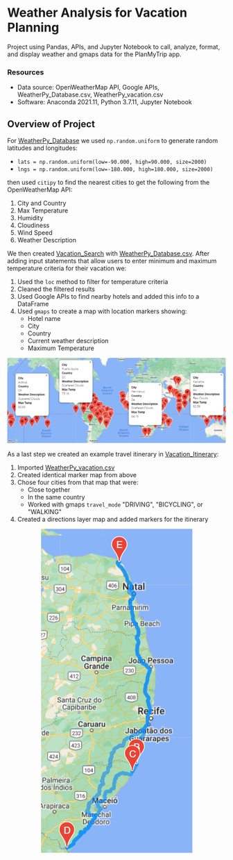 # Weather Analysis for Vacation Planning
Project using Pandas, APIs, and Jupyter Notebook to call, analyze, format, and display weather and gmaps data for the PlanMyTrip app.

### Resources
- Data source: OpenWeatherMap API, Google APIs, WeatherPy_Database.csv, WeatherPy_vacation.csv
- Software: Anaconda 2021.11, Python 3.7.11, Jupyter Notebook

## Overview of Project
For [WeatherPy_Database](Weather%20Database/WeatherPy_Database.ipynb) we used `np.random.uniform` to generate random latitudes and longitudes:
- `lats = np.random.uniform(low=-90.000, high=90.000, size=2000)`
- `lngs = np.random.uniform(low=-180.000, high=180.000, size=2000)`

then used `citipy` to find the nearest cities to get the following from the OpenWeatherMap API:
1. City and Country
2. Max Temperature
3. Humidity
4. Cloudiness
5. Wind Speed
6. Weather Description

We then created [Vacation_Search](Vacation%20Search/Vacation_Search.ipynb) with [WeatherPy_Database.csv](Weather%20Database/WeatherPy_Database.csv). After adding input statements that allow users to enter minimum and maximum temperature criteria for their vacation we:
1. Used the `loc` method to filter for temperature criteria
2. Cleaned the filtered results
3. Used Google APIs to find nearby hotels and added this info to a DataFrame
4. Used `gmaps` to create a map with location markers showing:
   - Hotel name
   - City
   - Country
   - Current weather description
   - Maximum Temperature

![Vacation_Search_Map_Markers](/Vacation%20Search/WeatherPy_vacation_map_markers.png)

As a last step we created an example travel itinerary in [Vacation_Itinerary](Vacation%20Itinerary/Vacation_Itinerary.ipynb):
1. Imported [WeatherPy_vacation.csv](Vacation%20Search/WeatherPy_vacation.csv)
2. Created identical marker map from above
3. Chose four cities from that map that were:
   - Close together
   - In the same country
   - Worked with gmaps `travel_mode` "DRIVING", "BICYCLING", or "WALKING"
4. Created a directions layer map and added markers for the itinerary

<p align="center">
  <img src="https://github.com/kolemae/World_Weather_Analysis/blob/main/Vacation%20Itinerary/WeatherPy_travel_map.png">
</p>
